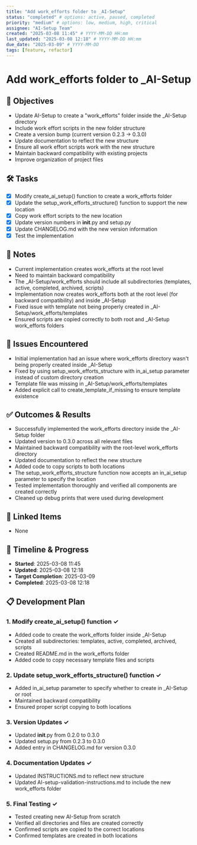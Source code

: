 ```yaml
---
title: "Add work_efforts folder to _AI-Setup"
status: "completed" # options: active, paused, completed
priority: "medium" # options: low, medium, high, critical
assignee: "AI-Setup Team"
created: "2025-03-08 11:45" # YYYY-MM-DD HH:mm
last_updated: "2025-03-08 12:18" # YYYY-MM-DD HH:mm
due_date: "2025-03-09" # YYYY-MM-DD
tags: [feature, refactor]
---
```


# Add work_efforts folder to _AI-Setup

## 🚩 Objectives
- Update AI-Setup to create a "work_efforts" folder inside the _AI-Setup directory
- Include work effort scripts in the new folder structure
- Create a version bump (current version 0.2.3 → 0.3.0)
- Update documentation to reflect the new structure
- Ensure all work effort scripts work with the new structure
- Maintain backward compatibility with existing projects
- Improve organization of project files

## 🛠 Tasks
- [x] Modify create_ai_setup() function to create a work_efforts folder
- [x] Update the setup_work_efforts_structure() function to support the new location
- [x] Copy work effort scripts to the new location
- [x] Update version numbers in __init__.py and setup.py
- [x] Update CHANGELOG.md with the new version information
- [x] Test the implementation

## 📝 Notes
- Current implementation creates work_efforts at the root level
- Need to maintain backward compatibility
- The _AI-Setup/work_efforts should include all subdirectories (templates, active, completed, archived, scripts)
- Implementation now creates work_efforts both at the root level (for backward compatibility) and inside _AI-Setup
- Fixed issue with template not being properly created in _AI-Setup/work_efforts/templates
- Ensured scripts are copied correctly to both root and _AI-Setup work_efforts folders

## 🐞 Issues Encountered
- Initial implementation had an issue where work_efforts directory wasn't being properly created inside _AI-Setup
- Fixed by using setup_work_efforts_structure with in_ai_setup parameter instead of custom directory creation
- Template file was missing in _AI-Setup/work_efforts/templates
- Added explicit call to create_template_if_missing to ensure template existence

## ✅ Outcomes & Results
- Successfully implemented the work_efforts directory inside the _AI-Setup folder
- Updated version to 0.3.0 across all relevant files
- Maintained backward compatibility with the root-level work_efforts directory
- Updated documentation to reflect the new structure
- Added code to copy scripts to both locations
- The setup_work_efforts_structure function now accepts an in_ai_setup parameter to specify the location
- Tested implementation thoroughly and verified all components are created correctly
- Cleaned up debug prints that were used during development

## 📌 Linked Items
- None

## 📅 Timeline & Progress
- **Started**: 2025-03-08 11:45
- **Updated**: 2025-03-08 12:18
- **Target Completion**: 2025-03-09
- **Completed**: 2025-03-08 12:18

## 📋 Development Plan

### 1. Modify create_ai_setup() function ✓
- Added code to create the work_efforts folder inside _AI-Setup
- Created all subdirectories: templates, active, completed, archived, scripts
- Created README.md in the work_efforts folder
- Added code to copy necessary template files and scripts

### 2. Update setup_work_efforts_structure() function ✓
- Added in_ai_setup parameter to specify whether to create in _AI-Setup or root
- Maintained backward compatibility
- Ensured proper script copying to both locations

### 3. Version Updates ✓
- Updated __init__.py from 0.2.0 to 0.3.0
- Updated setup.py from 0.2.3 to 0.3.0
- Added entry in CHANGELOG.md for version 0.3.0

### 4. Documentation Updates ✓
- Updated INSTRUCTIONS.md to reflect new structure
- Updated AI-setup-validation-instructions.md to include the new work_efforts folder

### 5. Final Testing ✓
- Tested creating new AI-Setup from scratch
- Verified all directories and files are created correctly
- Confirmed scripts are copied to the correct locations
- Confirmed templates are created in both locations